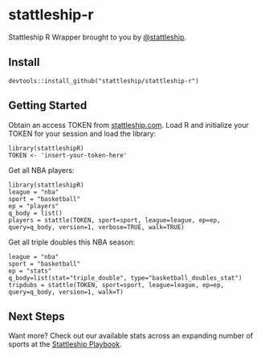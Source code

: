 # stattleship-r

Stattleship R Wrapper brought to you by [@stattleship](https://twitter.com/stattleship).

## Install
`devtools::install_github("stattleship/stattleship-r")`

## Getting Started
Obtain an access TOKEN from [stattleship.com](www.stattleship.com). Load R and initialize your TOKEN for your session and load the library:

```
library(stattleshipR)
TOKEN <- 'insert-your-token-here'
```

Get all NBA players:

```
library(stattleshipR)
league = "nba"
sport = "basketball"
ep = "players"
q_body = list()
players = stattle(TOKEN, sport=sport, league=league, ep=ep, query=q_body, version=1, verbose=TRUE, walk=TRUE)
```

Get all triple doubles this NBA season:

```
league = "nba"
sport = "basketball"
ep = "stats"
q_body=list(stat="triple_double", type="basketball_doubles_stat")
tripdubs = stattle(TOKEN, sport=sport, league=league, ep=ep, query=q_body, version=1, walk=T)
```

## Next Steps
Want more? Check out our available stats across an expanding number of sports at the [Stattleship Playbook](http://playbook.stattleship.com/).
